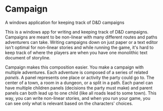 # Campaign
A windows application for keeping track of D&amp;D campaigns

This is a windows app for writing and keeping track of D&D campaigns. Campaigns are meant to be non-linear with many
different routes and paths adventurers can take. Writing campaigns down on just paper or a text editor isn't 
optimal for non-linear stories and while running the game, it's hard to keep track of where the players are when 
you have one monolithic text document of storyline.

Campaign makes this composition easier. You make a campaign with multiple adventures. Each adventure is composed 
of a series of related *panels*. A panel represents one place or activity the party could go to. The center of 
a town, a room in a dungeon, or a split in a path. Each panel can have multiple children panels (decisions the
party must make) and parent panels can both lead up to one child (like all roads lead to some town). This way, 
you can write non-linear stories, and when you run your game, you can see only what is relevant based on the 
characters' choices.
